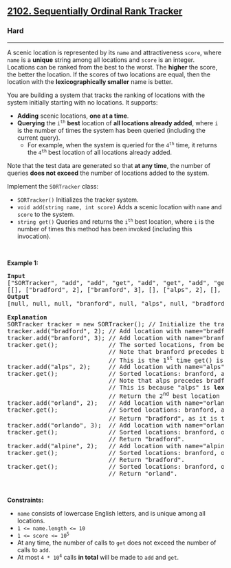 <h2><a href="https://leetcode.com/problems/sequentially-ordinal-rank-tracker/">2102. Sequentially Ordinal Rank Tracker</a></h2><h3>Hard</h3><hr><div style="user-select: auto;"><p style="user-select: auto;">A scenic location is represented by its <code style="user-select: auto;">name</code> and attractiveness <code style="user-select: auto;">score</code>, where <code style="user-select: auto;">name</code> is a <strong style="user-select: auto;">unique</strong> string among all locations and <code style="user-select: auto;">score</code> is an integer. Locations can be ranked from the best to the worst. The <strong style="user-select: auto;">higher</strong> the score, the better the location. If the scores of two locations are equal, then the location with the <strong style="user-select: auto;">lexicographically smaller</strong> name is better.</p>

<p style="user-select: auto;">You are building a system that tracks the ranking of locations with the system initially starting with no locations. It supports:</p>

<ul style="user-select: auto;">
	<li style="user-select: auto;"><strong style="user-select: auto;">Adding</strong> scenic locations, <strong style="user-select: auto;">one at a time</strong>.</li>
	<li style="user-select: auto;"><strong style="user-select: auto;">Querying</strong> the <code style="user-select: auto;">i<sup style="user-select: auto;">th</sup></code> <strong style="user-select: auto;">best</strong> location of <strong style="user-select: auto;">all locations already added</strong>, where <code style="user-select: auto;">i</code> is the number of times the system has been queried (including the current query).
	<ul style="user-select: auto;">
		<li style="user-select: auto;">For example, when the system is queried for the <code style="user-select: auto;">4<sup style="user-select: auto;">th</sup></code> time, it returns the <code style="user-select: auto;">4<sup style="user-select: auto;">th</sup></code> best location of all locations already added.</li>
	</ul>
	</li>
</ul>

<p style="user-select: auto;">Note that the test data are generated so that <strong style="user-select: auto;">at any time</strong>, the number of queries <strong style="user-select: auto;">does not exceed</strong> the number of locations added to the system.</p>

<p style="user-select: auto;">Implement the <code style="user-select: auto;">SORTracker</code> class:</p>

<ul style="user-select: auto;">
	<li style="user-select: auto;"><code style="user-select: auto;">SORTracker()</code> Initializes the tracker system.</li>
	<li style="user-select: auto;"><code style="user-select: auto;">void add(string name, int score)</code> Adds a scenic location with <code style="user-select: auto;">name</code> and <code style="user-select: auto;">score</code> to the system.</li>
	<li style="user-select: auto;"><code style="user-select: auto;">string get()</code> Queries and returns the <code style="user-select: auto;">i<sup style="user-select: auto;">th</sup></code> best location, where <code style="user-select: auto;">i</code> is the number of times this method has been invoked (including this invocation).</li>
</ul>

<p style="user-select: auto;">&nbsp;</p>
<p style="user-select: auto;"><strong class="example" style="user-select: auto;">Example 1:</strong></p>

<pre style="user-select: auto;"><strong style="user-select: auto;">Input</strong>
["SORTracker", "add", "add", "get", "add", "get", "add", "get", "add", "get", "add", "get", "get"]
[[], ["bradford", 2], ["branford", 3], [], ["alps", 2], [], ["orland", 2], [], ["orlando", 3], [], ["alpine", 2], [], []]
<strong style="user-select: auto;">Output</strong>
[null, null, null, "branford", null, "alps", null, "bradford", null, "bradford", null, "bradford", "orland"]

<strong style="user-select: auto;">Explanation</strong>
SORTracker tracker = new SORTracker(); // Initialize the tracker system.
tracker.add("bradford", 2); // Add location with name="bradford" and score=2 to the system.
tracker.add("branford", 3); // Add location with name="branford" and score=3 to the system.
tracker.get();              // The sorted locations, from best to worst, are: branford, bradford.
                            // Note that branford precedes bradford due to its <strong style="user-select: auto;">higher score</strong> (3 &gt; 2).
                            // This is the 1<sup style="user-select: auto;">st</sup> time get() is called, so return the best location: "branford".
tracker.add("alps", 2);     // Add location with name="alps" and score=2 to the system.
tracker.get();              // Sorted locations: branford, alps, bradford.
                            // Note that alps precedes bradford even though they have the same score (2).
                            // This is because "alps" is <strong style="user-select: auto;">lexicographically smaller</strong> than "bradford".
                            // Return the 2<sup style="user-select: auto;">nd</sup> best location "alps", as it is the 2<sup style="user-select: auto;">nd</sup> time get() is called.
tracker.add("orland", 2);   // Add location with name="orland" and score=2 to the system.
tracker.get();              // Sorted locations: branford, alps, bradford, orland.
                            // Return "bradford", as it is the 3<sup style="user-select: auto;">rd</sup> time get() is called.
tracker.add("orlando", 3);  // Add location with name="orlando" and score=3 to the system.
tracker.get();              // Sorted locations: branford, orlando, alps, bradford, orland.
                            // Return "bradford".
tracker.add("alpine", 2);   // Add location with name="alpine" and score=2 to the system.
tracker.get();              // Sorted locations: branford, orlando, alpine, alps, bradford, orland.
                            // Return "bradford".
tracker.get();              // Sorted locations: branford, orlando, alpine, alps, bradford, orland.
                            // Return "orland".
</pre>

<p style="user-select: auto;">&nbsp;</p>
<p style="user-select: auto;"><strong style="user-select: auto;">Constraints:</strong></p>

<ul style="user-select: auto;">
	<li style="user-select: auto;"><code style="user-select: auto;">name</code> consists of lowercase English letters, and is unique among all locations.</li>
	<li style="user-select: auto;"><code style="user-select: auto;">1 &lt;= name.length &lt;= 10</code></li>
	<li style="user-select: auto;"><code style="user-select: auto;">1 &lt;= score &lt;= 10<sup style="user-select: auto;">5</sup></code></li>
	<li style="user-select: auto;">At any time, the number of calls to <code style="user-select: auto;">get</code> does not exceed the number of calls to <code style="user-select: auto;">add</code>.</li>
	<li style="user-select: auto;">At most <code style="user-select: auto;">4 * 10<sup style="user-select: auto;">4</sup></code> calls <strong style="user-select: auto;">in total</strong> will be made to <code style="user-select: auto;">add</code> and <code style="user-select: auto;">get</code>.</li>
</ul>
</div>